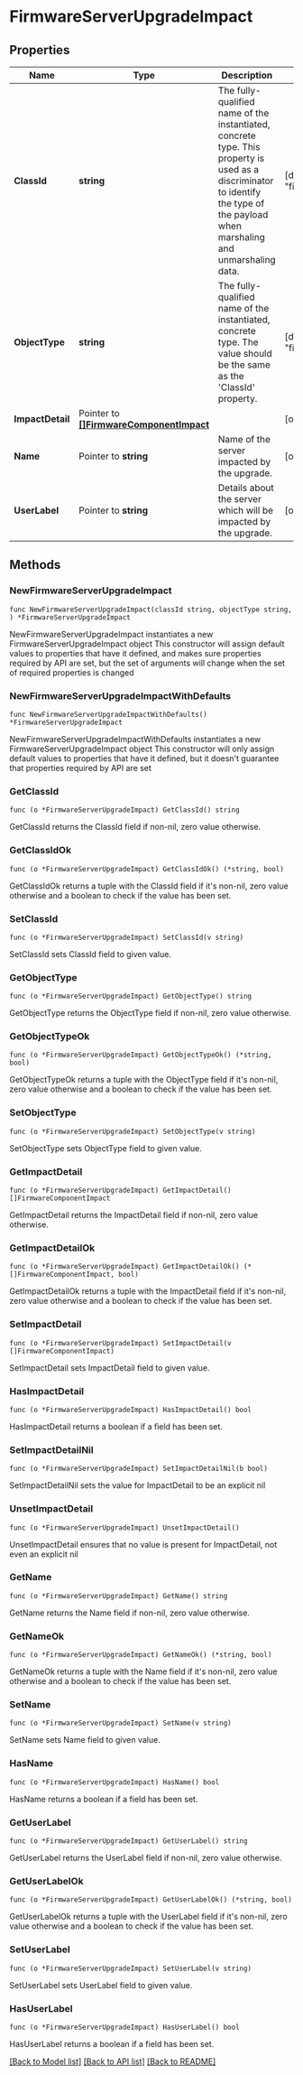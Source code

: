 # FirmwareServerUpgradeImpact

## Properties

Name | Type | Description | Notes
------------ | ------------- | ------------- | -------------
**ClassId** | **string** | The fully-qualified name of the instantiated, concrete type. This property is used as a discriminator to identify the type of the payload when marshaling and unmarshaling data. | [default to "firmware.ServerUpgradeImpact"]
**ObjectType** | **string** | The fully-qualified name of the instantiated, concrete type. The value should be the same as the &#39;ClassId&#39; property. | [default to "firmware.ServerUpgradeImpact"]
**ImpactDetail** | Pointer to [**[]FirmwareComponentImpact**](FirmwareComponentImpact.md) |  | [optional] 
**Name** | Pointer to **string** | Name of the server impacted by the upgrade. | [optional] 
**UserLabel** | Pointer to **string** | Details about the server which will be impacted by the upgrade. | [optional] 

## Methods

### NewFirmwareServerUpgradeImpact

`func NewFirmwareServerUpgradeImpact(classId string, objectType string, ) *FirmwareServerUpgradeImpact`

NewFirmwareServerUpgradeImpact instantiates a new FirmwareServerUpgradeImpact object
This constructor will assign default values to properties that have it defined,
and makes sure properties required by API are set, but the set of arguments
will change when the set of required properties is changed

### NewFirmwareServerUpgradeImpactWithDefaults

`func NewFirmwareServerUpgradeImpactWithDefaults() *FirmwareServerUpgradeImpact`

NewFirmwareServerUpgradeImpactWithDefaults instantiates a new FirmwareServerUpgradeImpact object
This constructor will only assign default values to properties that have it defined,
but it doesn't guarantee that properties required by API are set

### GetClassId

`func (o *FirmwareServerUpgradeImpact) GetClassId() string`

GetClassId returns the ClassId field if non-nil, zero value otherwise.

### GetClassIdOk

`func (o *FirmwareServerUpgradeImpact) GetClassIdOk() (*string, bool)`

GetClassIdOk returns a tuple with the ClassId field if it's non-nil, zero value otherwise
and a boolean to check if the value has been set.

### SetClassId

`func (o *FirmwareServerUpgradeImpact) SetClassId(v string)`

SetClassId sets ClassId field to given value.


### GetObjectType

`func (o *FirmwareServerUpgradeImpact) GetObjectType() string`

GetObjectType returns the ObjectType field if non-nil, zero value otherwise.

### GetObjectTypeOk

`func (o *FirmwareServerUpgradeImpact) GetObjectTypeOk() (*string, bool)`

GetObjectTypeOk returns a tuple with the ObjectType field if it's non-nil, zero value otherwise
and a boolean to check if the value has been set.

### SetObjectType

`func (o *FirmwareServerUpgradeImpact) SetObjectType(v string)`

SetObjectType sets ObjectType field to given value.


### GetImpactDetail

`func (o *FirmwareServerUpgradeImpact) GetImpactDetail() []FirmwareComponentImpact`

GetImpactDetail returns the ImpactDetail field if non-nil, zero value otherwise.

### GetImpactDetailOk

`func (o *FirmwareServerUpgradeImpact) GetImpactDetailOk() (*[]FirmwareComponentImpact, bool)`

GetImpactDetailOk returns a tuple with the ImpactDetail field if it's non-nil, zero value otherwise
and a boolean to check if the value has been set.

### SetImpactDetail

`func (o *FirmwareServerUpgradeImpact) SetImpactDetail(v []FirmwareComponentImpact)`

SetImpactDetail sets ImpactDetail field to given value.

### HasImpactDetail

`func (o *FirmwareServerUpgradeImpact) HasImpactDetail() bool`

HasImpactDetail returns a boolean if a field has been set.

### SetImpactDetailNil

`func (o *FirmwareServerUpgradeImpact) SetImpactDetailNil(b bool)`

 SetImpactDetailNil sets the value for ImpactDetail to be an explicit nil

### UnsetImpactDetail
`func (o *FirmwareServerUpgradeImpact) UnsetImpactDetail()`

UnsetImpactDetail ensures that no value is present for ImpactDetail, not even an explicit nil
### GetName

`func (o *FirmwareServerUpgradeImpact) GetName() string`

GetName returns the Name field if non-nil, zero value otherwise.

### GetNameOk

`func (o *FirmwareServerUpgradeImpact) GetNameOk() (*string, bool)`

GetNameOk returns a tuple with the Name field if it's non-nil, zero value otherwise
and a boolean to check if the value has been set.

### SetName

`func (o *FirmwareServerUpgradeImpact) SetName(v string)`

SetName sets Name field to given value.

### HasName

`func (o *FirmwareServerUpgradeImpact) HasName() bool`

HasName returns a boolean if a field has been set.

### GetUserLabel

`func (o *FirmwareServerUpgradeImpact) GetUserLabel() string`

GetUserLabel returns the UserLabel field if non-nil, zero value otherwise.

### GetUserLabelOk

`func (o *FirmwareServerUpgradeImpact) GetUserLabelOk() (*string, bool)`

GetUserLabelOk returns a tuple with the UserLabel field if it's non-nil, zero value otherwise
and a boolean to check if the value has been set.

### SetUserLabel

`func (o *FirmwareServerUpgradeImpact) SetUserLabel(v string)`

SetUserLabel sets UserLabel field to given value.

### HasUserLabel

`func (o *FirmwareServerUpgradeImpact) HasUserLabel() bool`

HasUserLabel returns a boolean if a field has been set.


[[Back to Model list]](../README.md#documentation-for-models) [[Back to API list]](../README.md#documentation-for-api-endpoints) [[Back to README]](../README.md)


